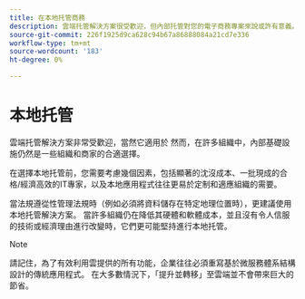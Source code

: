 ```yaml
---
title: 在本地托管商務
description: 雲端托管解決方案很受歡迎，但內部托管對您的電子商務專案來說或許有意義。
source-git-commit: 226f1925d9ca628c94b67a86888084a21cd7e336
workflow-type: tm+mt
source-wordcount: '183'
ht-degree: 0%

---
```



# 本地托管

雲端托管解決方案非常受歡迎，當然它適用於
然而，在許多組織中，內部基礎設施仍然是一些組織和商家的合適選擇。

在選擇本地托管前，您需要考慮幾個因素，包括顯著的沈沒成本、一批現成的合格/經濟高效的IT專家，以及本地應用程式往往更易於定制和適應組織的需要。

當法規遵從性管理法規時（例如必須將資料儲存在特定地理位置時），更建議使用本地托管解決方案。 當許多組織仍在降低其硬體和軟體成本，並且沒有令人信服的技術或經濟理由進行改變時，它們更可能堅持進行本地托管。

>[!NOTE]
>
>請記住，為了有效利用雲提供的所有功能，企業往往必須重寫基於微服務體系結構設計的傳統應用程式。 在大多數情況下，「提升並轉移」至雲端並不會帶來巨大的節省。
